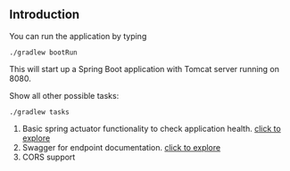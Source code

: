 ## Introduction

You can run the application by typing

	./gradlew bootRun

This will start up a Spring Boot application with Tomcat server running on 8080.

Show all other possible tasks:

	./gradlew tasks


1. Basic spring actuator functionality to check application health. [click to explore](http://localhost:8080/actuator/health)
2. Swagger for endpoint documentation. [click to explore](http://localhost:8080/swagger-ui.html#/)
3. CORS support



